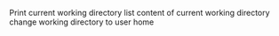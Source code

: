 Print current working directory
list content of current working directory
change working directory to user home
